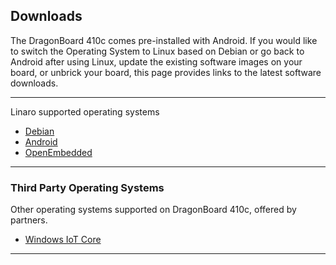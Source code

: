 ## Downloads

The DragonBoard 410c comes pre-installed with Android. If you would like to switch the Operating System to Linux based on Debian or go back to Android after using Linux, update the existing software images on your board, or unbrick your board, this page provides links to the latest software downloads.

***

Linaro supported operating systems

- [Debian](Debian.md)
- [Android](Android.md)
- [OpenEmbedded](OpenEmbedded.md)

***

### Third Party Operating Systems

Other operating systems supported on DragonBoard 410c, offered by partners.

- [Windows IoT Core](http://ms-iot.github.io/content/en-US/Downloads.htm)

***
